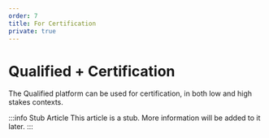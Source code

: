 ```yaml
---
order: 7
title: For Certification
private: true
---
```


# Qualified + Certification
The Qualified platform can be used for certification, in both low and high stakes contexts.  

:::info Stub Article
This article is a stub. More information will be added to it later.
:::
